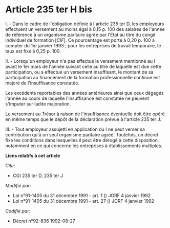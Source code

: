 # Article 235 ter H bis

I. - Dans le cadre de l'obligation définie à l'article 235 ter D, les employeurs effectuent un versement au moins égal à 0,15
p. 100 des salaires de l'année de référence à un organisme paritaire agréé par l'Etat au titre du congé individuel de
formation [*CIF*]. Ce pourcentage est porté à 0,20 p. 100 à compter du 1er janvier 1993 ; pour les entreprises de travail
temporaire, le taux est fixé à 0,25 p. 100.

II. - Lorsqu'un employeur n'a pas effectué le versement mentionné au I avant le 1er mars de l'année suivant celle au titre de
laquelle est due cette participation, ou a effectué un versement insuffisant, le montant de sa participation au financement
de la formation professionnelle continue est majoré de l'insuffisance constatée.

Les excédents reportables des années antérieures ainsi que ceux dégagés l'année au cours de laquelle l'insuffisance est
constatée ne peuvent s'imputer sur ladite majoration.

Le versement au Trésor à raison de l'insuffisance éventuelle doit être opéré en même temps que le dépôt de la déclaration
prévue à l'article 235 ter J.

III. - Tout employeur assujetti en application du I ne peut verser sa contribution qu'à un seul organisme paritaire agréé.
Toutefois, un décret fixe les conditions dans lesquelles il peut être dérogé à cette disposition, notamment en ce qui
concerne les entreprises à établissements multiples.

**Liens relatifs à cet article**

_Cite_:

  - CGI 235 ter D, 235 ter J

_Modifié par_:

  - Loi n°91-1405 du 31 décembre 1991 - art. 1 () JORF 4 janvier 1992
  - Loi n°91-1405 du 31 décembre 1991 - art. 27 () JORF 4 janvier 1992

_Codifié par_:

  - Décret n°92-836 1992-08-27
